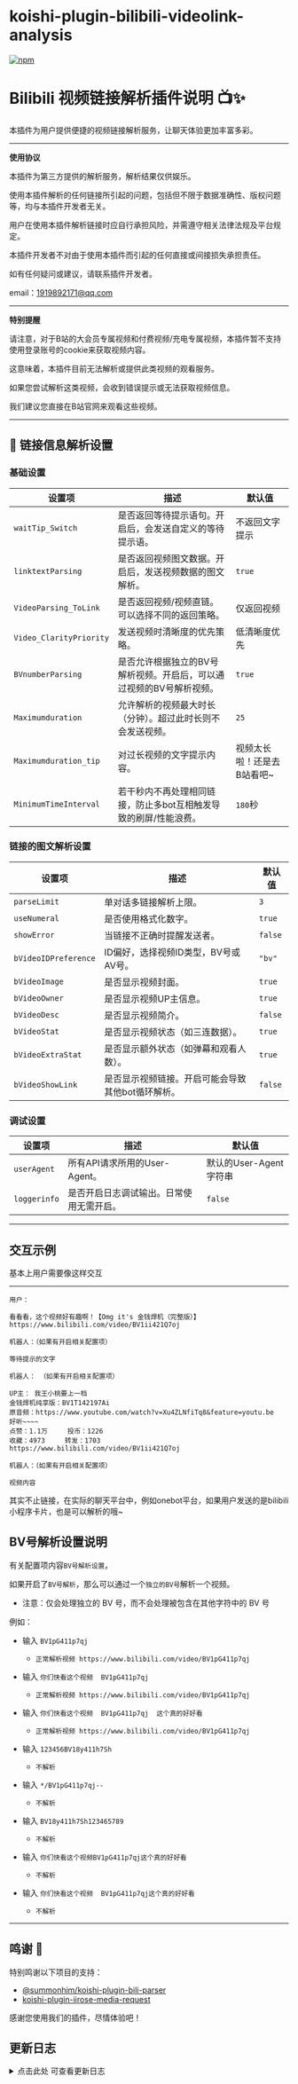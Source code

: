 # koishi-plugin-bilibili-videolink-analysis

[![npm](https://img.shields.io/npm/v/koishi-plugin-bilibili-videolink-analysis?style=flat-square)](https://www.npmjs.com/package/koishi-plugin-bilibili-videolink-analysis)

# Bilibili 视频链接解析插件说明 📺✨

本插件为用户提供便捷的视频链接解析服务，让聊天体验更加丰富多彩。

---

**使用协议**

本插件为第三方提供的解析服务，解析结果仅供娱乐。

使用本插件解析的任何链接所引起的问题，包括但不限于数据准确性、版权问题等，均与本插件开发者无关。

用户在使用本插件解析链接时应自行承担风险，并需遵守相关法律法规及平台规定。

本插件开发者不对由于使用本插件而引起的任何直接或间接损失承担责任。

如有任何疑问或建议，请联系插件开发者。

email：1919892171@qq.com

---

**特别提醒**

请注意，对于B站的大会员专属视频和付费视频/充电专属视频，本插件暂不支持使用登录账号的cookie来获取视频内容。

这意味着，本插件目前无法解析或提供此类视频的观看服务。

如果您尝试解析这类视频，会收到错误提示或无法获取视频信息。

我们建议您直接在B站官网来观看这些视频。

---

## 📌 链接信息解析设置

### 基础设置
| 设置项                  | 描述                                                                 | 默认值                     |
| ----------------------- | -------------------------------------------------------------------- | -------------------------- |
| `waitTip_Switch`        | 是否返回等待提示语句。开启后，会发送自定义的等待提示语。             | 不返回文字提示             |
| `linktextParsing`       | 是否返回视频图文数据。开启后，发送视频数据的图文解析。               | `true`                     |
| `VideoParsing_ToLink`   | 是否返回视频/视频直链。可以选择不同的返回策略。                      | 仅返回视频                 |
| `Video_ClarityPriority` | 发送视频时清晰度的优先策略。                                         | 低清晰度优先               |
| `BVnumberParsing`       | 是否允许根据独立的BV号解析视频。开启后，可以通过视频的BV号解析视频。 | `true`                     |
| `Maximumduration`       | 允许解析的视频最大时长（分钟）。超过此时长则不会发送视频。           | `25`                       |
| `Maximumduration_tip`   | 对过长视频的文字提示内容。                                           | 视频太长啦！还是去B站看吧~ |
| `MinimumTimeInterval`   | 若干秒内不再处理相同链接，防止多bot互相触发导致的刷屏/性能浪费。     | `180`秒                    |
### 链接的图文解析设置
| 设置项               | 描述                                              | 默认值  |
| -------------------- | ------------------------------------------------- | ------- |
| `parseLimit`         | 单对话多链接解析上限。                            | `3`     |
| `useNumeral`         | 是否使用格式化数字。                              | `true`  |
| `showError`          | 当链接不正确时提醒发送者。                        | `false` |
| `bVideoIDPreference` | ID偏好，选择视频ID类型，BV号或AV号。              | `"bv"`  |
| `bVideoImage`        | 是否显示视频封面。                                | `true`  |
| `bVideoOwner`        | 是否显示视频UP主信息。                            | `true`  |
| `bVideoDesc`         | 是否显示视频简介。                                | `false` |
| `bVideoStat`         | 是否显示视频状态（如三连数据）。                  | `true`  |
| `bVideoExtraStat`    | 是否显示额外状态（如弹幕和观看人数）。            | `true`  |
| `bVideoShowLink`     | 是否显示视频链接。开启可能会导致其他bot循环解析。 | `false` |
### 调试设置
| 设置项       | 描述                                     | 默认值                 |
| ------------ | ---------------------------------------- | ---------------------- |
| `userAgent`  | 所有API请求所用的User-Agent。            | 默认的User-Agent字符串 |
| `loggerinfo` | 是否开启日志调试输出。日常使用无需开启。 | `false`                |
---


## 交互示例

基本上用户需要像这样交互

---

```
用户：

看看看，这个视频好有趣啊！【Omg it's 金钱焊机（完整版）】 https://www.bilibili.com/video/BV1ii421Q7oj
```

```
机器人：（如果有开启相关配置项）

等待提示的文字
```

```
机器人： （如果有开启相关配置项）

UP主： 我王小桃要上一档
金钱焊机纯享版：BV1T142197Ai
原音频：https://www.youtube.com/watch?v=Xu4ZLNfiTq8&feature=youtu.be
好听~~~~
点赞：1.1万		投币：1226
收藏：4973		转发：1703
https://www.bilibili.com/video/BV1ii421Q7oj
```



```
机器人：（如果有开启相关配置项）

视频内容
```

其实不止链接，在实际的聊天平台中，例如onebot平台，如果用户发送的是bilibili小程序卡片，也是可以解析的哦~

## BV号解析设置说明

有关配置项内容`BV号解析设置`，

如果开启了`BV号解析`，那么可以通过一个`独立的BV号`解析一个视频。

- 注意：仅会处理独立的 BV 号，而不会处理被包含在其他字符中的 BV 号

例如：

 - 输入 `BV1pG411p7qj`
 
    -   `正常解析视频 https://www.bilibili.com/video/BV1pG411p7qj`
       

 - 输入 `你们快看这个视频  BV1pG411p7qj`

    -   `正常解析视频 https://www.bilibili.com/video/BV1pG411p7qj`
    

 - 输入 `你们快看这个视频  BV1pG411p7qj  这个真的好好看`

    -   `正常解析视频 https://www.bilibili.com/video/BV1pG411p7qj`
    

 - 输入 `123456BV18y411h7Sh`
 
    -   `不解析`
       
    
 - 输入 `*/BV1pG411p7qj--`
 
    -   `不解析`
    

 - 输入 `BV18y411h7Sh123465789`

    -   `不解析`


 - 输入 `你们快看这个视频BV1pG411p7qj这个真的好好看`

    -   `不解析`


 - 输入 `你们快看这个视频  BV1pG411p7qj这个真的好好看`

    -   `不解析`
    
    

---


## 鸣谢 💖

特别鸣谢以下项目的支持：

- [@summonhim/koishi-plugin-bili-parser](https://www.npmjs.com/package/@summonhim/koishi-plugin-bili-parser)
- [koishi-plugin-iirose-media-request](https://www.npmjs.com/package/koishi-plugin-iirose-media-request)

感谢您使用我们的插件，尽情体验吧！

## 更新日志

<details>
<summary>点击此处 可查看更新日志</summary>

-   **1.1.11**
    -   又想写了（指readme）
    -   新增解析格式的的变量分割线
    -   期间还写了什么，忘了
    -   支持独立的AV号

-   **1.0.0**
    -   不想写了

-   **0.6.3**
    -   修复单独的bv号解析报错
    -   0.6.2更新了点播，忘写了

-   **0.6.1**
    -   支持点播功能，使用puppeteer进行网页截图，并且加以渲染序号，以便选择
    -   模块化中间件部分内容，方便调用
    -   修复options.text的报错

-   **0.5.1**
    -   调整配置项`Maximumduration`的默认值为`25`分钟
    -   优化对于`B站的大会员专属视频和付费视频/充电专属视频`的说明
    -   优化对`无法获取清晰度信息`情况的报错的问题描述

-   **0.5.0**
    -  新增配置项`Maximumduration`和`Maximumduration_tip`，允许用户配置可以解析的最长的视频时长
    -  新增配置项`Video_ClarityPriority`，允许用户配置视频清晰度发送策略

-   **0.4.12**    更改配置项`VideoParsing_ToLink`默认值为`2`（才发现以前一直都是3）

-   **0.4.11**  
    -  优化对于合集BV视频（合集内均为同一个BV号的视频）的解析
    -  修改`MinimumTimeInterval`默认值为`180`，即3分钟
    -  优化调试模式的日志输出

-   **0.4.9**  优化控制台超链接
    -  让插件超链接仅在本窗口打开，详细说明的超链接在新窗口打开
    -  `hidden()`掉部分原先插件的配置项

-   **0.4.8**
    -  优化插件说明
    -  优化调试模式的日志输出
    -  新增`VideoParsing_ToLink`的选项5，允许实现`返回视频，仅在日志记录视频直链`
    -  修复`waitTip_Switch`提示文字失效

-   **0.4.7**
    -  移除`axios`，改用基于fetch的ctx.http
    -  优化配置项`VideoParsing_ToLink`，由`必须`状态改为有默认值的状态，可以开箱即用
    -  优化部分说明文字内容
    -  移除依赖`BiliBiliMovie`

-   **0.4.6**
    -   继续优化对于BV号的提取
    -   完善readme说明内容

-   **0.4.5**  
    -   优化对BV号的正则，仅允许通过独立的BV号解析视频（不会处理被包含在其他字符中的 BV 号）
    -   优化部分配置顺序

-   **0.4.3**   优化配置项`waitTipSwitch`，不再分为两个配置项，而是合并为同一配置项。（更易上手啦）

-   **0.4.2**   优化配置项`VideoParsing_ToLink`，配置项改为单选表格，使视频返回的配置更明了

-   **0.4.1**   无实质性更新

-   **0.4.0**   在基本不改变功能的基础上，优化精简冗余代码
    -   优化获取视频的方法，专注于B站视频，移除对其他网站的适配性
    -   移除配置项`BVParsingOnlyTheFirst`与`CommandParsingDebugSwitch`，不再支持合集视频返回多个视频。仅返回第一个
    -   移除依赖`cheerio`、`os-utils`、`puppeteer`，不再需要这些来提供服务 
    -   在某些地方`嘻嘻`换成了`哈哈`

-   **0.3.0**   优化控制台说明文字

-   **0.2.8**   修改部分配置项的默认值

-   **0.2.7**   优化发送视频的逻辑
    -   改用`h.video`发送，修复原方法下部分情况出现超时情况
    -   新增配置项`VideoParsingToLink`，返回视频直链（可能是方便下载吧）
    -   修改部分配置项的默认值

-   **0.2.6**   新增配置`bVideoShowLink`，允许用户自由开图文解析内容的`链接`的内容

-   **0.2.5**   优化部分控制台说明文字

-   **0.2.4**   优化对合集BV号的处理，允许配置项开启`BVParsingOnlyTheFirst`，开启后仅返回合集BV的第一个视频

-   **0.2.3**   优化inject

-   **0.2.2**   完善控制台说明与README

-   **0.2.1**   允许直接使用BV号解析视频

-   **0.2.0**   
    -   优化完善控制台展示链接
    -   集成代码至同一文件

-   **0.1.8**   优化部分配置项

-   **0.1.7**   优化在`MinimumTimeInterval`秒内的日志调试输出

-   **0.1.6**   优化多bot同时解析的重复情况，用户用户自定义，在`MinimumTimeInterval`秒内只解析一次相同链接

-   **0.1.5**   优化部分插件描述

-   **0.1.4**   优化对非视频链接的屏蔽

-   **0.1.3**   优化对手机端B站的分享链接的解析

</details>  